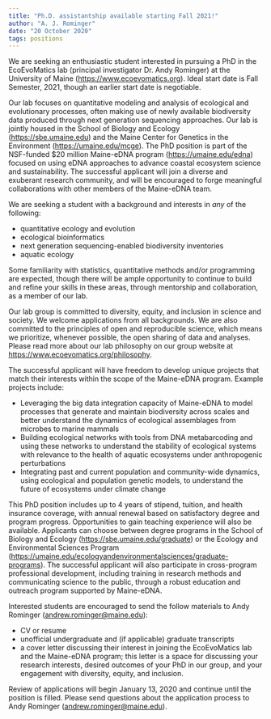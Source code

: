 ```yaml
---
title: "Ph.D. assistantship available starting Fall 2021!"
author: "A. J. Rominger"
date: "20 October 2020"
tags: positions
---
```



We are seeking an enthusiastic student interested in pursuing a PhD in the EcoEvoMatics lab (principal investigator Dr. Andy Rominger) at the University of Maine (<https://www.ecoevomatics.org>). Ideal start date is Fall Semester, 2021, though an earlier start date is negotiable.

Our lab focuses on quantitative modeling and analysis of ecological and evolutionary processes, often making use of newly available biodiversity data produced through next generation sequencing approaches.  Our lab is jointly housed in the School of Biology and Ecology (<https://sbe.umaine.edu>) and the Maine Center for Genetics in the Environment (<https://umaine.edu/mcge>). The PhD position is part of the NSF-funded $20 million Maine-eDNA program (<https://umaine.edu/edna>) focused on using eDNA approaches to advance coastal ecosystem science and sustainability.  The successful applicant will join a diverse and exuberant research community, and will be encouraged to forge meaningful collaborations with other members of the Maine-eDNA team.

We are seeking a student with a background and interests in *any* of the following:

- quantitative ecology and evolution
- ecological bioinformatics
- next generation sequencing-enabled biodiversity inventories
- aquatic ecology  

Some familiarity with statistics, quantitative methods and/or programming are expected, though there will be ample opportunity to continue to build and refine your skills in these areas, through mentorship and collaboration, as a member of our lab.

Our lab group is committed to diversity, equity, and inclusion in science and society. We welcome applications from all backgrounds. We are also committed to the principles of open and reproducible science, which means we prioritize, whenever possible, the open sharing of data and analyses. Please read more about our lab philosophy on our group website at <https://www.ecoevomatics.org/philosophy>.

The successful applicant will have freedom to develop unique projects that match their interests within the scope of the Maine-eDNA program. Example projects include:

- Leveraging the big data integration capacity of Maine-eDNA to model processes that generate and maintain biodiversity across scales and better understand the dynamics of ecological assemblages from microbes to marine mammals
- Building ecological networks with tools from DNA metabarcoding and using these networks to understand the stability of ecological systems with relevance to the health of aquatic ecosystems under anthropogenic perturbations
- Integrating past and current population and community-wide dynamics, using ecological and population genetic models, to understand the future of ecosystems under climate change

This PhD position includes up to 4 years of stipend, tuition, and health insurance coverage, with annual renewal based on satisfactory degree and program progress. Opportunities to gain teaching experience will also be available. Applicants can choose between degree programs in the School of Biology and Ecology (<https://sbe.umaine.edu/graduate>) or the Ecology and Environmental Sciences Program (<https://umaine.edu/ecologyandenvironmentalsciences/graduate-programs>). The successful applicant will also participate in cross-program professional development, including training in research methods and communicating science to the public, through a robust education and outreach program supported by Maine-eDNA.

Interested students are encouraged to send the follow materials to Andy Rominger ([andrew.rominger@maine.edu](mailto:andrew.rominger@maine.edu)):

- CV or resume
- unofficial undergraduate and (if applicable) graduate transcripts 
- a cover letter discussing their interest in joining the EcoEvoMatics lab and the Maine-eDNA program; this letter is a space for discussing your research interests, desired outcomes of your PhD in our group, and your engagement with diversity, equity, and inclusion.

Review of applications will begin January 13, 2020 and continue until the position is filled.  Please send questions about the application process to Andy Rominger ([andrew.rominger@maine.edu](mailto:andrew.rominger@maine.edu)).
